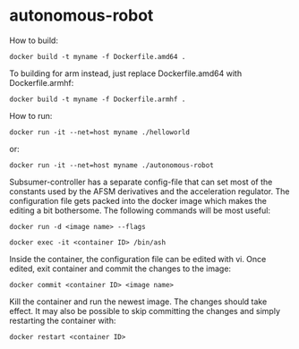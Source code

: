 # autonomous-robot

How to build:

    docker build -t myname -f Dockerfile.amd64 .

To building for arm instead, just replace Dockerfile.amd64 with Dockerfile.armhf:

    docker build -t myname -f Dockerfile.armhf .

How to run:

    docker run -it --net=host myname ./helloworld

or:

    docker run -it --net=host myname ./autonomous-robot

Subsumer-controller has a separate config-file that can set most of the constants used by the AFSM derivatives and the acceleration regulator. The configuration file gets packed into the docker image which makes the editing a bit bothersome. The following commands will be most useful:

    docker run -d <image name> --flags

    docker exec -it <container ID> /bin/ash

Inside the container, the configuration file can be edited with vi. Once edited, exit container and commit the changes to the image:

    docker commit <container ID> <image name>

Kill the container and run the newest image. The changes should take effect. It may also be possible to skip committing the changes and simply restarting the container with:

    docker restart <container ID>
